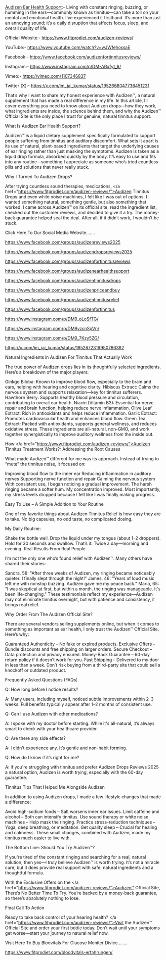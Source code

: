 <a href="https://www.fitprodiet.com/audizen-reviews/">Audizen Ear Health Support</a>:- Living with constant ringing, buzzing, or humming in the ears—commonly known as tinnitus—can take a toll on your mental and emotional health. I’ve experienced it firsthand. It’s more than just an annoying sound; it’s a daily disruption that affects focus, sleep, and overall quality of life.

Official Website:- https://www.fitprodiet.com/audizen-reviews/

YouTube:- https://www.youtube.com/watch?v=wJWfehoxsaE

Facebook:- https://www.facebook.com/audizenfortinnitusreviews/

Instagram:- https://www.instagram.com/p/DM-ARxfyt_9/

Vimeo:- https://vimeo.com/1107346837

Twitter (X):- https://x.com/im_jai_kumar/status/1952668047736451231

That’s why I want to share my honest experience with Audizen™, a natural supplement that has made a real difference in my life. In this article, I’ll cover everything you need to know about Audizen drops—how they work, what ingredients are inside, the science behind them, and why the Audizen™ Official Site is the only place I trust for genuine, natural tinnitus support.

What Is Audizen Ear Health Support?

Audizen™ is a liquid dietary supplement specifically formulated to support people suffering from tinnitus and auditory discomfort. What sets it apart is its use of natural, plant-based ingredients that target the underlying causes of ear ringing rather than just masking the symptoms. Audizen is taken as a liquid drop formula, absorbed quickly by the body. It’s easy to use and fits into any routine—something I appreciate as someone who’s tried countless pills and solutions that never really stuck.

Why I Turned To Audizen Drops?

After trying countless sound therapies, medications, </a href="https://www.fitprodiet.com/audizen-reviews/">Audizen Tinnitus Drops</a> and even white noise machines, I felt like I was out of options. I wanted something natural, something gentle, but also something that worked. I came across Audizen™ on its official site, read the ingredient list, checked out the customer reviews, and decided to give it a try. The money-back guarantee helped seal the deal. After all, if it didn’t work, I wouldn’t be stuck.

Click Here To Our Social Media Website.......

https://www.facebook.com/groups/audizenreviews2025

https://www.facebook.com/groups/audizendropsreviews2025

https://www.facebook.com/groups/audizenfortinnitusreviews

https://www.facebook.com/groups/audizenearhealthsupport

https://www.facebook.com/groups/audizentinnitusdrops

https://www.facebook.com/groups/audizenpriceandbuy

https://www.facebook.com/groups/audizentinnitusrelief

https://www.facebook.com/groups/audizenfortinnitus

https://www.instagram.com/p/DM9_oLoSfTG/

https://www.instagram.com/p/DM9vzcnSpVn/

https://www.instagram.com/p/DM9_7Kzy5ZG/

https://x.com/im_jai_kumar/status/1952672316950786392

Natural Ingredients in Audizen For Tinnitus That Actually Work

The true power of Audizen drops lies in its thoughtfully selected ingredients. Here’s a breakdown of the major players:

Ginkgo Biloba: Known to improve blood flow, especially to the brain and ears, helping with hearing and cognitive clarity.
Hibiscus Extract: Calms the nervous system and supports relaxation—key for tinnitus sufferers.
Hawthorn Berry: Supports healthy blood pressure and circulation, contributing to overall ear health.
Niacin (Vitamin B3): Essential for nerve repair and brain function, helping reduce nerve inflammation.
Olive Leaf Extract: Rich in antioxidants and helps reduce inflammation.
Garlic Extract: Promotes cardiovascular health and enhances blood flow.
Green Tea Extract: Packed with antioxidants, supports general wellness, and reduces oxidative stress.
These ingredients are all-natural, non-GMO, and work together synergistically to improve auditory wellness from the inside out.


How </a href="https://www.fitprodiet.com/audizen-reviews/">Audizen Tinnitus Treatment</a> Works?: Addressing the Root Causes 

What made Audizen™ different for me was its approach. Instead of trying to “mute” the tinnitus noise, it focused on:

Improving blood flow to the inner ear
Reducing inflammation in auditory nerves
Supporting nerve function and repair
Calming the nervous system
With consistent use, I began noticing a gradual improvement. The harsh ringing became a softer hum. My concentration improved. Most importantly, my stress levels dropped because I felt like I was finally making progress.

Easy To Use – A Simple Addition to Your Routine

One of my favorite things about Audizen Tinnitus Relief is how easy they are to take. No big capsules, no odd taste, no complicated dosing.

My Daily Routine:

Shake the bottle well.
Drop the liquid under my tongue (about 1–2 droppers).
Hold for 30 seconds and swallow.
That’s it. Twice a day—morning and evening.
Real Results From Real People

I’m not the only one who’s found relief with Audizen™. Many others have shared their stories:

Sandra, 58: "After three weeks of Audizen, my ringing became noticeably quieter. I finally slept through the night!"
James, 46: "Years of loud music left me with nonstop buzzing. Audizen gave me my peace back."
Maria, 65: "I was skeptical at first, but within a month, the ringing was manageable. It's been life-changing."
These testimonials reflect my experience—Audizen may not eliminate tinnitus overnight, but with patience and consistency, it brings real relief.

Why Order From The Audizen Official Site?

There are several vendors selling supplements online, but when it comes to something as important as ear health, I only trust the Audizen™ Official Site. Here’s why:

Guaranteed Authenticity – No fake or expired products.
Exclusive Offers – Bundle discounts and free shipping on larger orders.
Secure Checkout – Data protection and privacy ensured.
Money-Back Guarantee – 60-day return policy if it doesn’t work for you.
Fast Shipping – Delivered to my door in less than a week.
Don’t risk buying from a third-party site that could sell a knockoff or outdated product.

Frequently Asked Questions (FAQs)

Q: How long before I notice results?

A: Many users, including myself, noticed subtle improvements within 2–3 weeks. Full benefits typically appear after 1–2 months of consistent use.

Q: Can I use Audizen with other medications?

A: I spoke with my doctor before starting. While it's all-natural, it’s always smart to check with your healthcare provider.

Q: Are there any side effects?

A: I didn’t experience any. It’s gentle and non-habit forming.

Q: How do I know if it’s right for me?

A: If you're struggling with tinnitus and prefer Audizen Drops Reviews 2025 a natural option, Audizen is worth trying, especially with the 60-day guarantee.

Tinnitus Tips That Helped Me Alongside Audizen

In addition to using Audizen drops, I made a few lifestyle changes that made a difference:

Avoid high-sodium foods – Salt worsens inner ear issues.
Limit caffeine and alcohol – Both can intensify tinnitus.
Use sound therapy or white noise machines – Help mask the ringing.
Practice stress-reduction techniques – Yoga, deep breathing, or meditation.
Get quality sleep – Crucial for healing and calmness.
These small changes, combined with Audizen, made my tinnitus much easier to live with.


The Bottom Line: Should You Try Audizen™?

If you're tired of the constant ringing and searching for a real, natural solution, then yes—I truly believe Audizen™ is worth trying. It’s not a miracle cure, but it does provide real support with safe, natural ingredients and a thoughtful formula.

With the Exclusive Offers on the </a href="https://www.fitprodiet.com/audizen-reviews/">Audizen™ Official Site</a>, There’s No Better Time To Try. You’re backed by a money-back guarantee, so there’s absolutely nothing to lose.

Final Call To Action

Ready to take back control of your hearing health? </a href="https://www.fitprodiet.com/audizen-reviews/">Visit the Audizen™ Official Site and order your first bottle today</a>. Don’t wait until your symptoms get worse—start your journey to natural relief now.

Visit Here To Buy Bloovitals For Glucose Moniter Divice........

https://www.fitprodiet.com/bloodvitals-erfahrungen/
